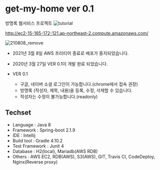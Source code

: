 # get-my-home ver 0.1 
방명록 웹서비스 프로젝트
![tutorial](https://user-images.githubusercontent.com/28779618/77906987-d969cc00-72c3-11ea-834c-cd886d8f7cb9.gif)

http://ec2-15-165-172-121.ap-northeast-2.compute.amazonaws.com/

![210808_remove](https://user-images.githubusercontent.com/28779618/110314273-fc137180-804a-11eb-9912-6ae5c05f2836.png)

- 2021년 3월 8일 AWS 프리티어 종료로 배포가 중지되었습니다.

- 2020년 3월 27일 VER 0.1이 개발 완료 되었습니다.
- VER 0.1  
    - 구글, 네이버 소셜 로그인이 가능합니다.(chrome에서 접속 권장)
    - 방명록 (작성자, 제목, 내용)을 등록, 수정, 삭제할 수 있습니다.
    - 작성자는 수정이 불가능합니다.(readonly)

## Techset  
- Language : Java 8  
- Framework : Spring-boot 2.1.9   
- IDE : Intellij  
- Build tool : Gradle 4.10.2
- Test Framework : Junit 4  
- Database : H2(local), Mariadb(AWS RDB)  
- Others : AWS EC2, RDB(AWS), S3(AWS), GIT, Travis CI, CodeDeploy, Nginx(Reverse proxy)
